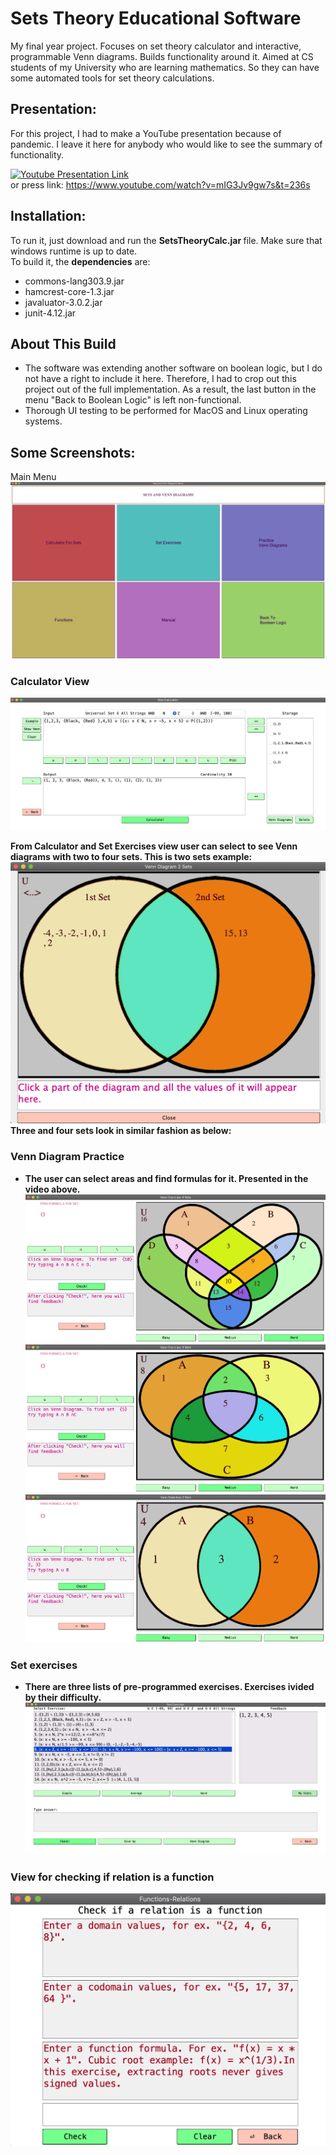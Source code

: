 # Sets Theory Educational Software
 My final year project. Focuses on set theory calculator and interactive, programmable Venn diagrams. Builds functionality around it. Aimed at CS students of my University who are learning mathematics. So they can have some automated tools for set theory calculations.  
 
## Presentation:
For this project, I had to make a YouTube presentation because of pandemic. I leave it here for anybody who would like to see the summary of functionality.

[![Youtube Presentation Link](https://img.youtube.com/vi/mIG3Jv9gw7s/0.jpg)](https://www.youtube.com/watch?v=YOUTUBE_VIDEO_ID_HERE)  
or press link: https://www.youtube.com/watch?v=mIG3Jv9gw7s&t=236s

## Installation:
To run it, just download and run the <b>SetsTheoryCalc.jar </b> file. Make sure that windows runtime is up to date.  
To build it, the <b>dependencies</b> are:
* commons-lang303.9.jar
* hamcrest-core-1.3.jar
* javaluator-3.0.2.jar
* junit-4.12.jar

## About This Build
* The software was extending another software on boolean logic, but I do not have a right to include it here. Therefore, I had to crop out this project out of the full implementation. As a result, the last button in the menu "Back to Boolean Logic" is left non-functional.
* Thorough UI testing to be performed for MacOS and Linux operating systems.

## Some Screenshots:
Main Menu  
![Main Menu](/Screenshots/menu.png)  
   
### Calculator View  
![Calculator](/Screenshots/2.png)  

<b> From Calculator and Set Exercises view user can select to see Venn diagrams with two to four sets. This is two sets example:<b>
![Calculator](/Screenshots/9.png)  
 Three and four sets look in similar fashion as below:

### Venn Diagram Practice 
* The user can select areas and find formulas for it. Presented in the video above.
![Calculator](/Screenshots/3.png)   
![Calculator](/Screenshots/5.png)  
![Calculator](/Screenshots/6.png)  


### Set exercises
* There are three lists of pre-programmed exercises. Exercises ivided by their difficulty.
![Calculator](/Screenshots/7.png)  

### View for checking if relation is a function
![Calculator](/Screenshots/8.png)
 
